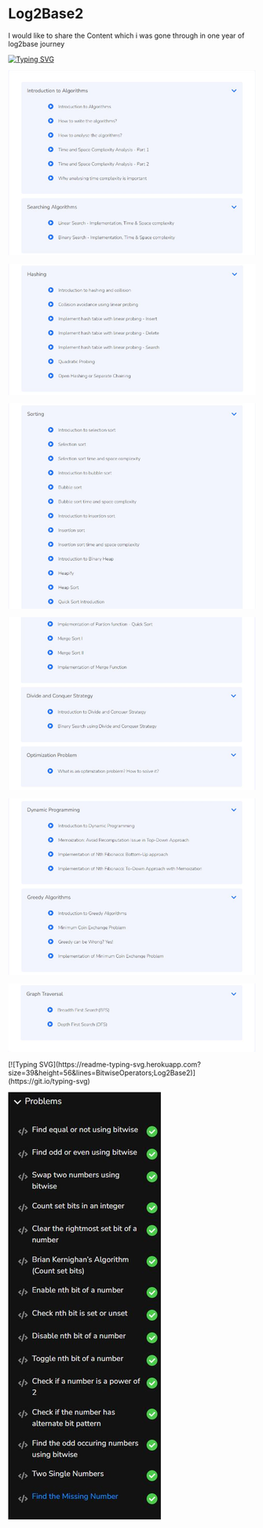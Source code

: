 # Log2Base2
I would like to share the Content which i was gone through in one year of log2base journey

[![Typing SVG](https://readme-typing-svg.herokuapp.com?size=39&height=56&lines=Algorithm;Log2Base2)](https://git.io/typing-svg)
<p><img src="https://github.com/palash0216/Log2Base2/blob/main/Algortihm/1.JPG"></p>
<p><img src="https://github.com/palash0216/Log2Base2/blob/main/Algortihm/2.JPG"></p>
<p><img src="https://github.com/palash0216/Log2Base2/blob/main/Algortihm/3.JPG"></p>
<p><img src="https://github.com/palash0216/Log2Base2/blob/main/Algortihm/4.JPG"></p>
<p><img src="https://github.com/palash0216/Log2Base2/blob/main/Algortihm/5.JPG"></p>
<p><img src="https://github.com/palash0216/Log2Base2/blob/main/Algortihm/6.JPG"></p>
[![Typing SVG](https://readme-typing-svg.herokuapp.com?size=39&height=56&lines=BitwiseOperators;Log2Base2)](https://git.io/typing-svg)
<p><img src="https://github.com/palash0216/Log2Base2/blob/main/BitiwiseOperators/Problems.JPG"></p>
<!-- <p><img src=" "></p> -->
